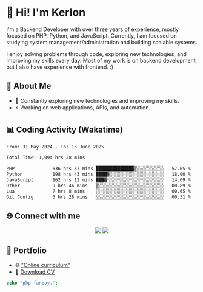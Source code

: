 # 👋 Hi! I'm Kerlon

I'm a Backend Developer with over three years of experience, mostly focused on PHP, Python, and JavaScript. Currently, I am focused on studying system management/administration and building scalable systems.

I enjoy solving problems through code, exploring new technologies, and improving my skills every day. Most of my work is on backend development, but I also have experience with frontend. :)

## 🚀 About Me

* 🌱 Constantly exploring new technologies and improving my skills.
* ⚡ Working on web applications, APIs, and automation.

## 📊 Coding Activity (Wakatime)

<!--START_SECTION:waka-->

```txt
From: 31 May 2024 - To: 13 June 2025

Total Time: 1,094 hrs 28 mins

PHP              636 hrs 37 mins ██████████████▒░░░░░░░░░░   57.65 %
Python           198 hrs 43 mins ████▓░░░░░░░░░░░░░░░░░░░░   18.00 %
JavaScript       162 hrs 12 mins ███▓░░░░░░░░░░░░░░░░░░░░░   14.69 %
Other            9 hrs 46 mins   ▒░░░░░░░░░░░░░░░░░░░░░░░░   00.89 %
Lua              7 hrs 8 mins    ░░░░░░░░░░░░░░░░░░░░░░░░░   00.65 %
Git Config       3 hrs 28 mins   ░░░░░░░░░░░░░░░░░░░░░░░░░   00.31 %
```

<!--END_SECTION:waka-->

## 🌐 Connect with me

<p align="center">
    <a href="https://www.linkedin.com/in/kerlon-fernandes"><img src="https://skillicons.dev/icons?i=linkedin" /></a>
    <a href="https://github.com/kerlonfernandes"><img src="https://skillicons.dev/icons?i=github" /></a>
</p>

## 📌 Portfolio

* 🌐 ["Online curriculum"](https://kerlon.com.br/)
* 📄 [Download CV](https://kerlon.com.br/assets/resumes/resume_en-us.pdf)

```php
echo "php fanboy.";
```
